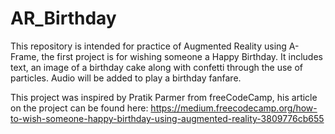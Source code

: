 ﻿# AR_Birthday

This repository is intended for practice of Augmented Reality using A-Frame, the first project is for wishing someone a Happy Birthday. It includes text, an image of a birthday cake along with confetti through the use of particles. Audio will be added to play a birthday fanfare. 

This project was inspired by Pratik Parmer from freeCodeCamp, his article on the project can be found here: 
https://medium.freecodecamp.org/how-to-wish-someone-happy-birthday-using-augmented-reality-3809776cb655
